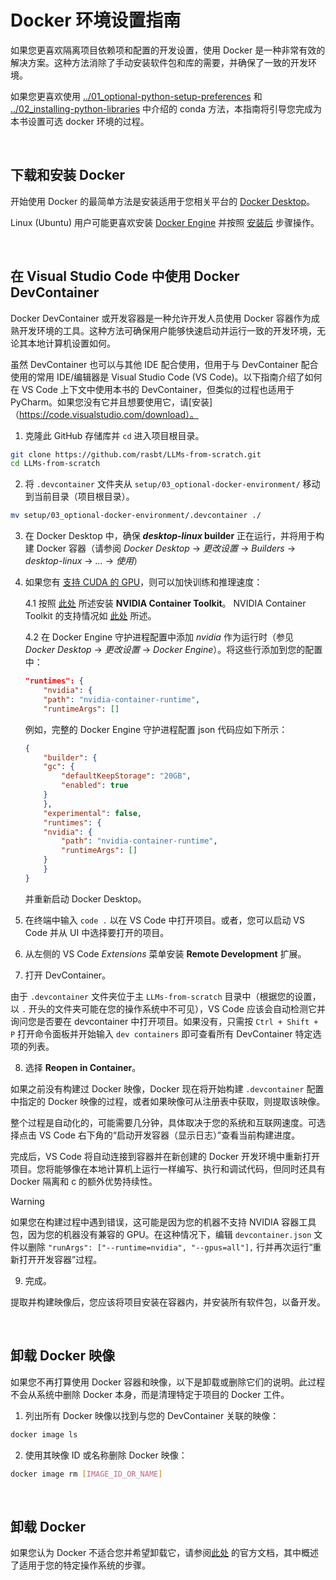 # Docker 环境设置指南

如果您更喜欢隔离项目依赖项和配置的开发设置，使用 Docker 是一种非常有效的解决方案。这种方法消除了手动安装软件包和库的需要，并确保了一致的开发环境。

如果您更喜欢使用 [../01_optional-python-setup-preferences](../01_optional-python-setup-preferences/README.zh.md) 和 [../02_installing-python-libraries](../02_installing-python-libraries/README.zh.md) 中介绍的 conda 方法，本指南将引导您完成为本书设置可选 docker 环境的过程。

<br>

## 下载和安装 Docker

开始使用 Docker 的最简单方法是安装适用于您相关平台的 [Docker Desktop](https://docs.docker.com/desktop/)。

Linux (Ubuntu) 用户可能更喜欢安装 [Docker Engine](https://docs.docker.com/engine/install/ubuntu/) 并按照 [安装后](https://docs.docker.com/engine/install/linux-postinstall/) 步骤操作。

<br>

## 在 Visual Studio Code 中使用 Docker DevContainer

Docker DevContainer 或开发容器是一种允许开发人员使用 Docker 容器作为成熟开发环境的工具。这种方法可确保用户能够快速启动并运行一致的开发环境，无论其本地计算机设置如何。

虽然 DevContainer 也可以与其他 IDE 配合使用，但用于与 DevContainer 配合使用的常用 IDE/编辑器是 Visual Studio Code (VS Code)。以下指南介绍了如何在 VS Code 上下文中使用本书的 DevContainer，但类似的过程也适用于 PyCharm。如果您没有它并且想要使用它，请[安装]（https://code.visualstudio.com/download）。

1. 克隆此 GitHub 存储库并 `cd` 进入项目根目录。

```bash
git clone https://github.com/rasbt/LLMs-from-scratch.git
cd LLMs-from-scratch
```

2. 将 `.devcontainer` 文件夹从 `setup/03_optional-docker-environment/` 移动到当前目录（项目根目录）。

```bash
mv setup/03_optional-docker-environment/.devcontainer ./
```

3. 在 Docker Desktop 中，确保 **_desktop-linux_ builder** 正在运行，并将用于构建 Docker 容器（请参阅 _Docker Desktop_ -> _更改设置_ -> _Builders_ -> _desktop-linux_ -> _..._ -> _使用_）

4. 如果您有 [支持 CUDA 的 GPU](https://developer.nvidia.com/cuda-gpus)，则可以加快训练和推理速度：

    4.1 按照 [此处](https://docs.nvidia.com/datacenter/cloud-native/container-toolkit/latest/install-guide.html#installing-with-apt) 所述安装 **NVIDIA Container Toolkit**。 NVIDIA Container Toolkit 的支持情况如 [此处](https://docs.nvidia.com/cuda/wsl-user-guide/index.html#nvidia-compute-software-support-on-wsl-2) 所述。

    4.2 在 Docker Engine 守护进程配置中添加 _nvidia_ 作为运行时（参见 _Docker Desktop_ -> _更改设置_ -> _Docker Engine_）。将这些行添加到您的配置中：

    ```json
    "runtimes": {
        "nvidia": {
        "path": "nvidia-container-runtime",
        "runtimeArgs": []
    ```

    例如，完整的 Docker Engine 守护进程配置 json 代码应如下所示：

    ```json
    {
        "builder": {
        "gc": {
            "defaultKeepStorage": "20GB",
            "enabled": true
        }
        },
        "experimental": false,
        "runtimes": {
        "nvidia": {
            "path": "nvidia-container-runtime",
            "runtimeArgs": []
        }
        }
    }
    ```

    并重新启动 Docker Desktop。

5. 在终端中输入 `code .` 以在 VS Code 中打开项目。或者，您可以启动 VS Code 并从 UI 中选择要打开的项目。

6. 从左侧的 VS Code _Extensions_ 菜单安装 **Remote Development** 扩展。

7. 打开 DevContainer。

由于 `.devcontainer` 文件夹位于主 `LLMs-from-scratch` 目录中（根据您的设置，以 `.` 开头的文件夹可能在您的操作系统中不可见），VS Code 应该会自动检测它并询问您是否要在 devcontainer 中打开项目。如果没有，只需按 `Ctrl + Shift + P` 打开命令面板并开始输入 `dev containers` 即可查看所有 DevContainer 特定选项的列表。

8. 选择 **Reopen in Container**。

如果之前没有构建过 Docker 映像，Docker 现在将开始构建 `.devcontainer` 配置中指定的 Docker 映像的过程，或者如果映像可从注册表中获取，则提取该映像。

整个过程是自动化的，可能需要几分钟，具体取决于您的系统和互联网速度。可选择点击 VS Code 右下角的“启动开发容器（显示日志）”查看当前构建进度。

完成后，VS Code 将自动连接到容器并在新创建的 Docker 开发环境中重新打开项目。您将能够像在本地计算机上运行一样编写、执行和调试代码，但同时还具有 Docker 隔离和 c 的额外优势持续性。

> [!WARNING]
> 如果您在构建过程中遇到错误，这可能是因为您的机器不支持 NVIDIA 容器工具包，因为您的机器没有兼容的 GPU。在这种情况下，编辑 `devcontainer.json` 文件以删除 `"runArgs": ["--runtime=nvidia", "--gpus=all"],` 行并再次运行“重新打开开发容器”过程。

9. 完成。

提取并构建映像后，您应该将项目安装在容器内，并安装所有软件包，以备开发。

<br>

## 卸载 Docker 映像

如果您不再打算使用 Docker 容器和映像，以下是卸载或删除它们的说明。此过程不会从系统中删除 Docker 本身，而是清理特定于项目的 Docker 工件。

1. 列出所有 Docker 映像以找到与您的 DevContainer 关联的映像：

```bash
docker image ls
```

2. 使用其映像 ID 或名称删除 Docker 映像：

```bash
docker image rm [IMAGE_ID_OR_NAME]
```

<br>

## 卸载 Docker

如果您认为 Docker 不适合您并希望卸载它，请参阅[此处](https://docs.docker.com/desktop/uninstall/) 的官方文档，其中概述了适用于您的特定操作系统的步骤。